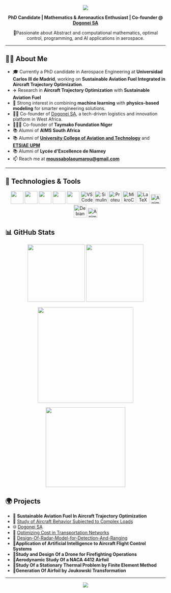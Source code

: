 <!-- Profile Header -->
<p align="center">
  <img src="https://capsule-render.vercel.app/api?type=waving&color=0E7FC0&height=200&section=header&text=Hi%20there!%20I'm%20Oumarou%20👋&fontColor=ffffff&fontSize=40&animation=fadeIn" />
</p>

<p align="center">
  <b>PhD Candidate | Mathematics & Aeronautics Enthusiast | Co-founder @ <a href="https://dogonei.com">Dogonei SA</a></b>
</p>

<p align="center">
  🚀Passionate about Abstract and computational mathematics, optimal control, programming, and AI applications in aerospace.
</p>

---
## 👨‍💻 About Me

- 🎓 Currently a PhD candidate in Aerospace Engineering at **Universidad Carlos III de Madrid**, working on **Sustainable Aviation Fuel Integrated in Aircraft Trajectory Optimization**. 
- ✈️ Research in **Aircraft Trajectory Optimization** with **Sustainable Aviation Fuel**  
- 🧠 Strong interest in combining **machine learning** with **physics-based modeling** for smarter engineering solutions.
- 👨‍💻 Co-founder of [Dogonei SA](https://dogonei.com), a tech-driven logistics and innovation platform in West Africa.
- 🧑🏽‍💼 Co-founder of **Taymako Foundation Niger**
- 📚 Alumni of **AIMS South Africa**
- 📚 Alumni of **[University College of Aviation and Technology](https://esat.ens.tn/index.php)** and **[ETSIAE UPM](https://www.upm.es/)**
- 📚 Alumni of **Lycée d'Excellence de Niamey**  
- 📫 Reach me at **moussabolaoumarou@gmail.com**
---

## 🚀 Technologies & Tools

<p align="center">
  <img src="https://cdn.jsdelivr.net/gh/devicons/devicon/icons/python/python-original.svg" height="40"/>
  <img src="https://cdn.jsdelivr.net/gh/devicons/devicon/icons/matlab/matlab-original.svg" height="40"/>
  <img src="https://cdn.jsdelivr.net/gh/devicons/devicon/icons/c/c-original.svg" height="40"/>
 <img src="https://cdn.jsdelivr.net/gh/devicons/devicon/icons/arduino/arduino-original.svg" height="40"/>
  <img src="https://cdn.jsdelivr.net/gh/devicons/devicon/icons/java/java-original.svg" height="40"/>
 <img 
  src="https://cdn.jsdelivr.net/gh/devicons/devicon/icons/vscode/vscode-original.svg" 
  height="40" 
  alt="VSCode"/>
 <img src="https://img.shields.io/badge/Simulink-FF6600?style=flat&logo=mathworks&logoColor=white" height="40" alt="Simulink"/>
  <img src="https://cdn.simpleicons.org/proteus/00599C.svg" height="40" alt="Proteus"/>
 <img src="https://img.shields.io/badge/MikroC_PRO-00B8E6?style=flat&logo=mikroe&logoColor=white" height="40" alt="MikroC PRO"/>
<!--  <img src="https://img.shields.io/badge/LaTeX-47A141?style=flat&logo=latex&logoColor=white" height="40" alt="LaTeX"/>
  <!-- existing icons -->
  <img src="https://cdn.jsdelivr.net/gh/devicons/devicon/icons/latex/latex-original.svg" height="40" alt="LaTeX"/>
  <img src="https://raw.githubusercontent.com/ABSphreak/ABSphreak/master/gifs/LaTeX.gif" height="30" alt="Animated LaTeX"/>
  <img src="https://cdn.jsdelivr.net/gh/devicons/devicon/icons/debian/debian-original.svg" height="40" alt="Debian"/>
  <img src="https://raw.githubusercontent.com/ABSphreak/ABSphreak/master/gifs/linux.gif" height="30" alt="Animated Debian"/>

<!--   <img src="https://cdn.simpleicons.org/googlenet/EA4335.svg" height="40" alt="GoogLeNet"/>
  <img src="https://cdn.simpleicons.org/networkx/1488C6" height="40" alt="NetworkX"/>
  <img src="https://cdn.simpleicons.org/moskito/009688" height="40" alt="Moskito"/> -->
</p>


<!-- ## 📈 GitHub Stats

<p align="center">
  <img src="https://github-readme-stats.vercel.app/api?username=OMB227&show_icons=true&theme=tokyonight" height="160"/>
  <img src="https://github-readme-stats.vercel.app/api/top-langs/?username=OMB227&layout=compact&theme=tokyonight" height="160"/>
</p>   -->
<!-- ## 📈 GitHub Stats

<p align="center">
  <img src="https://github-readme-stats.vercel.app/api?username=OMB227&show_icons=true&theme=tokyonight&count_private=true" height="160"/>
  <img src="https://github-readme-stats.vercel.app/api/top-langs/?username=OMB227&layout=compact&theme=tokyonight" height="160"/>
</p> -->



## 📊 GitHub Stats

<p align="center">
  <img src="https://github-readme-stats.vercel.app/api?username=OMB227&show_icons=true&theme=tokyonight&count_private=true" height="180"/>
  <img src="https://github-readme-stats.vercel.app/api/top-langs/?username=OMB227&layout=compact&theme=tokyonight" height="180"/>
</p>

<p align="center">
  <img src="https://github-readme-streak-stats.herokuapp.com/?user=OMB227&theme=tokyonight" height="300"/>
</p>

<!-- GitHub Contribution Graph (requires third-party hosting) -->
<p align="center">
  <img src="https://github-profile-summary-cards.vercel.app/api/cards/profile-details?username=OMB227&theme=tokyonight" height="250"/>
</p>

<!-- Optional WakaTime badge if configured -->
<!-- <p align="center">
  <a href="https://wakatime.com/@OMB227">
    <img src="https://wakatime.com/badge/user/YOUR_WAKATIME_USER_ID.svg" alt="WakaTime Badge"/>
  </a>
</p> -->

## 🌍 Projects
- 🔧 **Sustainable Aviation Fuel In Aircraft Trajectory Optimization**
- 🔧 [Study of Aircraft Behavior Subjected to Complex Loads](https://github.com/OMB227/Study-Of-Aircraft-Behavior-Project)
- 🌐 [Dogonei SA](https://dogonei.com)
- 🧪 [Optimizing Cost in Transportation Networks](https://github.com/OMB227/Oumarou-AIMS-Project-Repository)
- 🔧 [Design-Of-Radar-Model-for-Detection-And-Ranging](https://github.com/OMB227/Design-Of-Radar-Model-for-Detection-And-Ranging.git)
- 🔧**Application of Artificial Intelligence to Aircraft Flight Control Systems**
- 🔧**Study and Design Of a Drone for Firefighting Operations**
- 🔧**Aerodynamic Study Of a NACA 4412 Airfoil**
- 🔧**Study Of a Stationary Thermal Problem by Finite Element Method**
- 🔧**Generation Of Airfoil by Joukowski Transformation**

---

<p align="center">
  <img src="https://capsule-render.vercel.app/api?type=waving&color=0E7FC0&height=120&section=footer"/>
</p>
